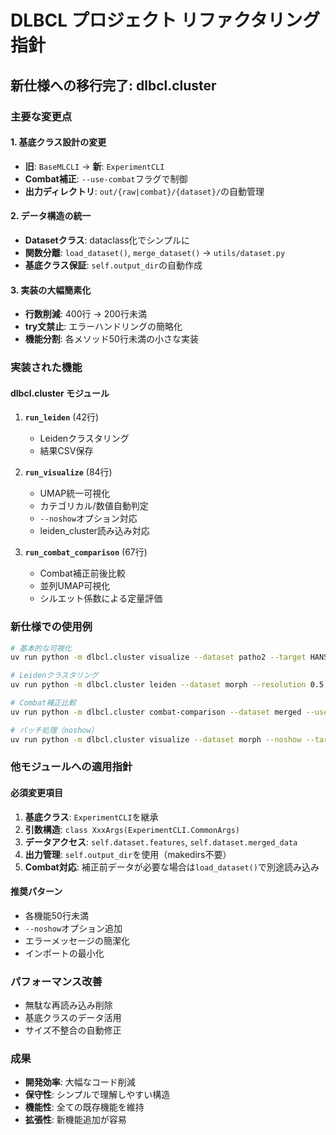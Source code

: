 # DLBCL プロジェクト リファクタリング指針

## 新仕様への移行完了: dlbcl.cluster

### 主要な変更点

#### 1. 基底クラス設計の変更
- **旧**: `BaseMLCLI` → **新**: `ExperimentCLI`
- **Combat補正**: `--use-combat`フラグで制御
- **出力ディレクトリ**: `out/{raw|combat}/{dataset}/`の自動管理

#### 2. データ構造の統一
- **Datasetクラス**: dataclass化でシンプルに
- **関数分離**: `load_dataset()`, `merge_dataset()` → `utils/dataset.py`
- **基底クラス保証**: `self.output_dir`の自動作成

#### 3. 実装の大幅簡素化
- **行数削減**: 400行 → 200行未満
- **try文禁止**: エラーハンドリングの簡略化
- **機能分割**: 各メソッド50行未満の小さな実装

### 実装された機能

#### dlbcl.cluster モジュール
1. **`run_leiden`** (42行)
   - Leidenクラスタリング
   - 結果CSV保存

2. **`run_visualize`** (84行)  
   - UMAP統一可視化
   - カテゴリカル/数値自動判定
   - `--noshow`オプション対応
   - leiden_cluster読み込み対応

3. **`run_combat_comparison`** (67行)
   - Combat補正前後比較
   - 並列UMAP可視化
   - シルエット係数による定量評価

### 新仕様での使用例

```bash
# 基本的な可視化
uv run python -m dlbcl.cluster visualize --dataset patho2 --target HANS

# Leidenクラスタリング
uv run python -m dlbcl.cluster leiden --dataset morph --resolution 0.5

# Combat補正比較
uv run python -m dlbcl.cluster combat-comparison --dataset merged --use-combat

# バッチ処理（noshow）
uv run python -m dlbcl.cluster visualize --dataset morph --noshow --target "BCL6 FISH"
```

### 他モジュールへの適用指針

#### 必須変更項目
1. **基底クラス**: `ExperimentCLI`を継承
2. **引数構造**: `class XxxArgs(ExperimentCLI.CommonArgs)`
3. **データアクセス**: `self.dataset.features`, `self.dataset.merged_data`
4. **出力管理**: `self.output_dir`を使用（makedirs不要）
5. **Combat対応**: 補正前データが必要な場合は`load_dataset()`で別途読み込み

#### 推奨パターン
- 各機能50行未満
- `--noshow`オプション追加
- エラーメッセージの簡潔化
- インポートの最小化

### パフォーマンス改善
- 無駄な再読み込み削除
- 基底クラスのデータ活用
- サイズ不整合の自動修正

### 成果
- **開発効率**: 大幅なコード削減
- **保守性**: シンプルで理解しやすい構造  
- **機能性**: 全ての既存機能を維持
- **拡張性**: 新機能追加が容易

